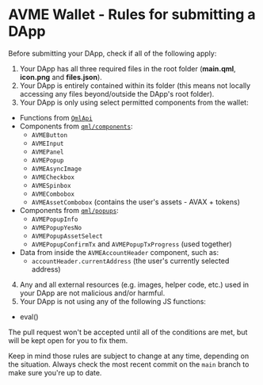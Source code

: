 # AVME Wallet - Rules for submitting a DApp

Before submitting your DApp, check if all of the following apply:

1. Your DApp has all three required files in the root folder (**main.qml**, **icon.png** and **files.json**).
2. Your DApp is entirely contained within its folder (this means not locally accessing any files beyond/outside the DApp's root folder).
3. Your DApp is only using select permitted components from the wallet:
  - Functions from [`QmlApi`](https://github.com/avme/avme-wallet/blob/main/src/qmlwrap/QmlApi.h)
  - Components from [`qml/components`](https://github.com/avme/avme-wallet/tree/main/src/qml/components):
    - `AVMEButton`
    - `AVMEInput`
    - `AVMEPanel`
    - `AVMEPopup`
    - `AVMEAsyncImage`
    - `AVMECheckbox`
    - `AVMESpinbox`
    - `AVMECombobox`
    - `AVMEAssetCombobox` (contains the user's assets - AVAX + tokens)
  - Components from [`qml/popups`](https://github.com/avme/avme-wallet/tree/main/src/qml/popups):
    - `AVMEPopupInfo`
    - `AVMEPopupYesNo`
    - `AVMEPopupAssetSelect`
    - `AVMEPopupConfirmTx` and `AVMEPopupTxProgress` (used together)
  - Data from inside the `AVMEAccountHeader` component, such as:
    - `accountHeader.currentAddress` (the user's currently selected address)
4. Any and all external resources (e.g. images, helper code, etc.) used in your DApp are not malicious and/or harmful.
5. Your DApp is not using any of the following JS functions:
  - eval()

The pull request won't be accepted until all of the conditions are met, but will be kept open for you to fix them.

Keep in mind those rules are subject to change at any time, depending on the situation. Always check the most recent commit on the `main` branch to make sure you're up to date.
